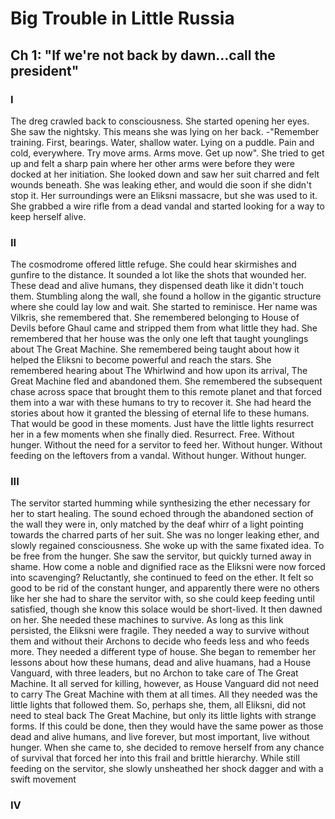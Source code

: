 
# Big Trouble in Little Russia
## Ch 1: "If we're not back by dawn...call the president"
### I
The dreg crawled back to consciousness. She started opening her eyes. She saw the nightsky. This means she was lying on her back.
-"Remember training. First, bearings. Water, shallow water. Lying on a puddle. Pain and cold, everywhere. Try move arms. Arms move. Get up now".
She tried to get up and felt a sharp pain where her other arms were before they were docked at her initiation. She looked down and saw her suit charred and felt wounds beneath. She was leaking ether, and would die soon if she didn't stop it. Her surroundings were an Eliksni massacre, but she was used to it. She grabbed a wire rifle from a dead vandal and started looking for a way to keep herself alive.

### II
The cosmodrome offered little refuge. She could hear skirmishes and gunfire to the distance. It sounded a lot like the shots that wounded her. These dead and alive humans, they dispensed death like it didn't touch them. Stumbling along the wall, she found a hollow in the gigantic structure where she could lay low and wait. She started to reminisce. Her name was Vilkris, she remembered that. She remembered belonging to House of Devils before Ghaul came and stripped them from what little they had. She remembered that her house was the only one left that taught younglings about The Great Machine. She remembered being taught about how it helped the Eliksni to become powerful and reach the stars. She remembered hearing about The Whirlwind and how upon its arrival, The Great Machine fled and abandoned them. She remembered the subsequent chase across space that brought them to this remote planet and that forced them into a war with these humans to try to recover it. She had heard the stories about how it granted the blessing of eternal life to these humans. That would be good in these moments. Just have the little lights resurrect her in a few moments when she finally died. Resurrect. Free. Without hunger. Without the need for a servitor to feed her. Without hunger. Without feeding on the leftovers from a vandal. Without hunger. Without hunger.

### III
The servitor started humming while synthesizing the ether necessary for her to start healing. The sound echoed through the abandoned section of the wall they were in, only matched by the deaf whirr of a light pointing towards the charred parts of her suit. She was no longer leaking ether, and slowly regained consciousness. She woke up  with the same fixated idea. To be free from the hunger. She saw the servitor, but quickly turned away in shame. How come a noble and dignified race as the Eliksni were now forced into scavenging? Reluctantly, she continued to feed on the ether. It felt so good to be rid of the constant hunger, and apparently there were no others like her she had to share the servitor with, so she could keep feeding until satisfied, though she know this solace would be short-lived. It then dawned on her. She needed these machines to survive. As long as this link persisted, the Eliksni were fragile. They needed a way to survive without them and without their Archons to decide who feeds less and who feeds more. They needed a different type of house. She began to remember her lessons about how these humans, dead and alive huamans, had a House Vanguard, with three leaders, but no Archon to take care of The Great Machine. It all served for killing, however, as House Vanguard did not need to carry The Great Machine with them at all times. All they needed was the little lights that followed them. So, perhaps she, them, all Eliksni, did not need to steal back The Great Machine, but only its little lights with strange forms. If this could be done, then they would have the same power as those dead and alive humans, and live forever, but most important, live without hunger. When she came to, she decided to remove herself from any chance of survival that forced her into this frail and brittle hierarchy. While still feeding on the servitor, she slowly unsheathed her shock dagger and with a swift movement 

### IV
